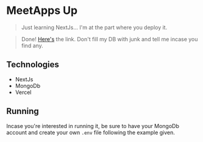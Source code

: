 # MeetApps Up
> Just learning NextJs... I'm at the part where you deploy it.

> Done! [Here's](https://kochez-meetups-web-app.vercel.app/) the link. Don't fill my DB with junk and tell me incase you find any.

## Technologies
 - NextJs
 - MongoDb
 - Vercel

## Running
Incase you're interested in running it, be sure to have your MongoDb account and create your own `.env` file following the example given.